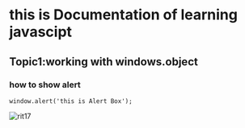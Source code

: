 # this is Documentation of learning javascipt
## Topic1:working with windows.object
### how to show alert

~~~
window.alert('this is Alert Box');
~~~
![rit17](https://user-images.githubusercontent.com/95132253/143728709-5ea7c037-6f36-4068-a6db-b26b7bcc4771.jpg)



